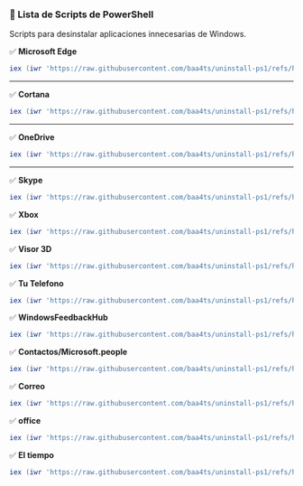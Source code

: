 ### **📜 Lista de Scripts de PowerShell**  
Scripts para desinstalar aplicaciones innecesarias de Windows.  

✅ **Microsoft Edge**  
```powershell
iex (iwr 'https://raw.githubusercontent.com/baa4ts/uninstall-ps1/refs/heads/main/scripts/edge.ps1' -UseBasicParsing).Content
```
---  
✅ **Cortana**  
```powershell
iex (iwr 'https://raw.githubusercontent.com/baa4ts/uninstall-ps1/refs/heads/main/scripts/cortana.ps1' -UseBasicParsing).Content
```
---  
✅ **OneDrive**  
```powershell
iex (iwr 'https://raw.githubusercontent.com/baa4ts/uninstall-ps1/refs/heads/main/scripts/onedrive.ps1' -UseBasicParsing).Content
```
---  
✅ **Skype**  
```powershell
iex (iwr 'https://raw.githubusercontent.com/baa4ts/uninstall-ps1/refs/heads/main/scripts/skype.ps1' -UseBasicParsing).Content
```
✅ **Xbox**  
```powershell
iex (iwr 'https://raw.githubusercontent.com/baa4ts/uninstall-ps1/refs/heads/main/scripts/xbox.ps1' -UseBasicParsing).Content
```
✅ **Visor 3D**  
```powershell
iex (iwr 'https://raw.githubusercontent.com/baa4ts/uninstall-ps1/refs/heads/main/scripts/visor3d.ps1' -UseBasicParsing).Content
```
✅ **Tu Telefono**  
```powershell
iex (iwr 'https://raw.githubusercontent.com/baa4ts/uninstall-ps1/refs/heads/main/scripts/tu_telefono.ps1' -UseBasicParsing).Content
```
✅ **WindowsFeedbackHub**  
```powershell
iex (iwr 'https://raw.githubusercontent.com/baa4ts/uninstall-ps1/refs/heads/main/scripts/sugerencias.ps1' -UseBasicParsing).Content
```
✅ **Contactos/Microsoft.people**  
```powershell
iex (iwr 'https://raw.githubusercontent.com/baa4ts/uninstall-ps1/refs/heads/main/scripts/people.ps1' -UseBasicParsing).Content
```
✅ **Correo**  
```powershell
iex (iwr 'https://raw.githubusercontent.com/baa4ts/uninstall-ps1/refs/heads/main/scripts/correo.ps1' -UseBasicParsing).Content
```
✅ **office**  
```powershell
iex (iwr 'https://raw.githubusercontent.com/baa4ts/uninstall-ps1/refs/heads/main/scripts/office.ps1' -UseBasicParsing).Content
```
✅ **El tiempo**  
```powershell
iex (iwr 'https://raw.githubusercontent.com/baa4ts/uninstall-ps1/refs/heads/main/scripts/el_tiempo.ps1' -UseBasicParsing).Content
```
